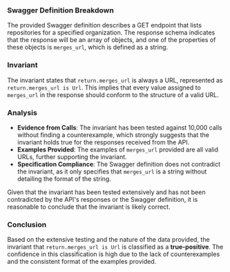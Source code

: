 ### Swagger Definition Breakdown
The provided Swagger definition describes a GET endpoint that lists repositories for a specified organization. The response schema indicates that the response will be an array of objects, and one of the properties of these objects is `merges_url`, which is defined as a string. 

### Invariant
The invariant states that `return.merges_url` is always a URL, represented as `return.merges_url is Url`. This implies that every value assigned to `merges_url` in the response should conform to the structure of a valid URL. 

### Analysis
- **Evidence from Calls**: The invariant has been tested against 10,000 calls without finding a counterexample, which strongly suggests that the invariant holds true for the responses received from the API. 
- **Examples Provided**: The examples of `merges_url` provided are all valid URLs, further supporting the invariant. 
- **Specification Compliance**: The Swagger definition does not contradict the invariant, as it only specifies that `merges_url` is a string without detailing the format of the string. 

Given that the invariant has been tested extensively and has not been contradicted by the API's responses or the Swagger definition, it is reasonable to conclude that the invariant is likely correct. 

### Conclusion
Based on the extensive testing and the nature of the data provided, the invariant that `return.merges_url is Url` is classified as a **true-positive**. The confidence in this classification is high due to the lack of counterexamples and the consistent format of the examples provided.

